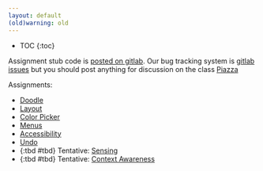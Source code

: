 ```yaml
---
layout: default
(old)warning: old
---
```


* TOC
{:toc}

Assignment stub code is [posted on
gitlab]({{site.gitlab}}). Our bug
tracking system is [gitlab
issues]({{site.gitlab}}/issues) but you
should post anything for discussion on the class [Piazza]({{site.piazza}})

Assignments:
- [Doodle](/interaction/assignments/doodle)
- [Layout](/interaction/assignments/layout) 
- [Color Picker](/interaction/assignments/colorpicker) 
- [Menus](/interaction/assignments/menus) 
- [Accessibility](/interaction/assignments/accessibility) 
- [Undo](/interaction/assignments/undo) 
- {:tbd #tbd} Tentative: [Sensing](/interaction/assignments/sensing) 
- {:tbd #tbd} Tentative: [Context Awareness](/interaction/assignments/contextaware) 
